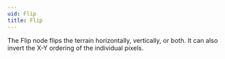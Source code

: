 ```yaml
---
uid: Flip
title: Flip
---
```


The Flip node flips the terrain horizontally, vertically, or both. It can also invert the X-Y ordering of the individual pixels.

